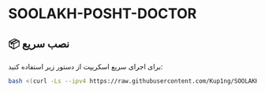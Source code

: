 # SOOLAKH-POSHT-DOCTOR

## 📦 نصب سریع

برای اجرای سریع اسکریپت از دستور زیر استفاده کنید:

```bash
bash <(curl -Ls --ipv4 https://raw.githubusercontent.com/Kup1ng/SOOLAKH-POSHT-DOCTOR/main/backhaul.sh)
```
